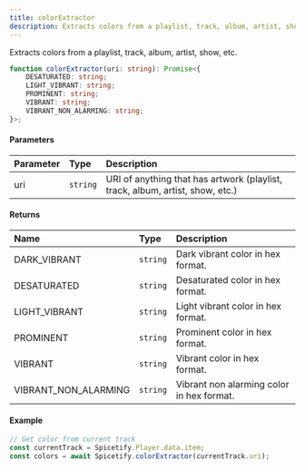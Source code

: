 ```yaml
---
title: colorExtractor
description: Extracts colors from a playlist, track, album, artist, show, etc.
---
```


Extracts colors from a playlist, track, album, artist, show, etc.

```ts
function colorExtractor(uri: string): Promise<{
    DESATURATED: string;
    LIGHT_VIBRANT: string;
    PROMINENT: string;
    VIBRANT: string;
    VIBRANT_NON_ALARMING: string;
}>;
```

#### Parameters

| Parameter | Type | Description |
| :--- | :--- | :--- |
| uri | `string` | URI of anything that has artwork (playlist, track, album, artist, show, etc.) |

#### Returns

| Name | Type | Description |
| :--- | :--- | :--- |
| DARK_VIBRANT | `string` | Dark vibrant color in hex format. |
| DESATURATED | `string` | Desaturated color in hex format. |
| LIGHT_VIBRANT | `string` | Light vibrant color in hex format. |
| PROMINENT | `string` | Prominent color in hex format. |
| VIBRANT | `string` | Vibrant color in hex format. |
| VIBRANT_NON_ALARMING | `string` | Vibrant non alarming color in hex format. |

#### Example

```ts
// Get color from current track
const currentTrack = Spicetify.Player.data.item;
const colors = await Spicetify.colorExtractor(currentTrack.uri);
```
